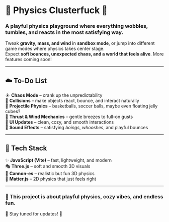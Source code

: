 # 🌸 Physics Clusterfuck 🌼  

### A playful physics playground where everything wobbles, tumbles, and reacts in the most satisfying way.  
Tweak **gravity, mass, and wind** in **sandbox mode**, or jump into different game modes where physics takes center stage.  
Expect **soft bounces, unexpected chaos, and a world that feels alive**. More features coming soon!  

---

## ☁️ To-Do List  
☀️ **Chaos Mode** – crank up the unpredictability  
🌊 **Collisions** – make objects react, bounce, and interact naturally  
🏀 **Projectile Physics** – basketballs, soccer balls, maybe even floating jelly cubes?  
🍃 **Thrust & Wind Mechanics** – gentle breezes to full-on gusts  
🎨 **UI Updates** – clean, cozy, and smooth interactions  
🎼 **Sound Effects** – satisfying *boings*, *whooshes*, and playful bounces  

---

## 🎨 Tech Stack  
✨ **JavaScript (Vite)** – fast, lightweight, and modern  
🎭 **Three.js** – soft and smooth 3D visuals  
🎈 **Cannon-es** – realistic but fun 3D physics  
📜 **Matter.js** – 2D physics that just feels right  

---

### 💖 This project is about **playful physics, cozy vibes, and endless fun**.  
🌷 Stay tuned for updates! 🌷  
